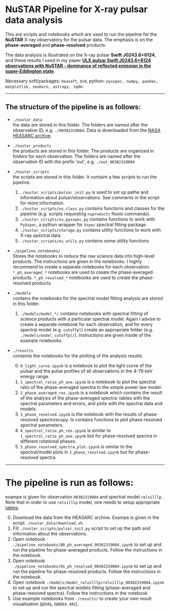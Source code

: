 #  NuSTAR Pipeline for X-ray pulsar data analysis

This are  scripts and notebooks which are used to run the pipeline for the **NuSTAR** X-ray observatory for the pulsar data. The emphasis  is on  the **phase-averaged** and **phase-resolved** products. 

The data analysis is illustrated on the X-ray pulsar **Swift J0243.6+6124**, and  these results I used in my paper **[ULX pulsar Swift J0243.6+6124 observations with NuSTAR - dominance of reflected emission in the super-Eddington state](https://arxiv.org/abs/2208.03126)**.

Necessary soft/packages: `heasoft`, `ds9`, python:  `pyxspec, numpy, pandas, matplotlib, seaborn, astropy, tqdm`.

------

## The structure of the pipeline is as follows:

- `./nustar_data`  
 the data are stored in this folder. The folders are named after the observation ID, e.g. `./90302319004`. Data is downloaded from the [NASA HEASARC archive](https://heasarc.gsfc.nasa.gov).

- `./nustar_products`  
 the products are stored in this folder. The products are organized in folders for each observation. The folders are named after the observation ID with the prefix 'out', e.g. `./out_90302319004`


- `./nustar_scripts`  
 the scripts are stored in this folder. It containt a few scripts to run the pipeline.
    1. `./nustar_scripts/pulsar_init.py`  is used to set up pathe and information about pulsar/observations. See comments in the script for more information.
    2. `./nustar_scripts/nu_class.py` contains functions and classes for the pipeline (e.g. scripts  requesting `nuproducts` ftools commands). 
    3. `./nustar_scripts/nu_pyxspec.py` contains functions to work with `PyXspec`, a python wrapper for `Xspec` spectral fitting package.
    4. `./nustar_scripts/storage.py` contains utility functions to work with X-ray  spectral data.
    5. `./nustar_scripts/nu_utils.py`  contains some utility functions



- `./pipeline_notebooks/`  
 Stores the notebooks to reduce the raw science data into high-level products. The  instructions are given in the notebooks. I highly recommend to create a separate notebooks for each observation. `*_ph_averaged_*` notebooks are used to create the phase-averaged products. `*_ph_resolved_*` notebooks are used to create the phase-resolved products.

- `./models`  
 contains the notebooks for the spectral model fitting analysis are stored in this folder.

    1. `./models/model_*/` contains notebooks with spectral fitting of science products with a particular spectral model. Again I advise to create a separate notebook for each observation, and for every spectral model (e.g. `cutoffpl`) create an appropriate folder (e.g. `./models/model_cutoffpl/`).
    Instructions are given inside of the example notebooks.


- `./results`  
 containts the notebooks for the plotting of the analysis results.

    0. `0_light_curve.ipynb` is a notebook to plot the light curve of the pulsar and the pulse profiles of all observations in the 4-79 keV energy range.
    1. `1_spectral_ratio_ph_ave.ipynb` is a notebook to plot the spectral ratio of the phase-averaged spectra to the simple power law model.
    2. `2_phase_averaged_res.ipynb` is a notebook  which contains  the  result of the analysis of the phase-averaged spectra: tables with  the spectral parameters and errors, and plots with the spectral data and models.
    3. `3_phase_resolved.ipynb`  is the notebook with the results of phase-resolved spectroscopy. Is contains functions to plot phase-resolved spectral parameters. 
    4. `4_spectral_ratio_ph_res.ipynb` is similar to `1_spectral_ratio_ph_ave.ipynb` but for phase-resolved spectra in different  rotational phases.
    5.  `5_phase_resolved_spectra_plot.ipynb` is similar to the spectral/model plots in `3_phase_resolved.ipynb` but for phase-resolved spectra.



-----

# The pipeline is run as follows:
exampe is given  for observation `90302319004` and spectral model `relxilllp`. Note that in order to use `relxilllp` model, one needs to setup appropriate [tables](http://www.sternwarte.uni-erlangen.de/~dauser/research/relxill/). 


0. Download the data from the HEASARC archive. Exampe is given in the script `./nustar_data/download.sh`.
1. Fill `./nustar_scripts/pulsar_init.py` script to set up the path and information about the observations.
2. Open notebook `./pipeline_notebooks/00_ph_averaged_90302319004.ipynb` to set up and run the pipeline for phase-averaged products. Follow the instructions in the notebook.
3. Open notebook `./pipeline_notebooks/01_ph_resolved_90302319004.ipynb` to set up and run the pipeline for phase-resolved products. Follow the instructions in the notebook.
4. Open notebook `./models/model_relxilllp/relxilllp_90302319004.ipynb` to set up and run the  spectral models fitting (phase-averaged and phase-resolved spectra). Follow the instructions in the notebook.
5. Use example notebooks from `./results/` to create your own result visualisation (plots, tables, etc).
